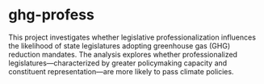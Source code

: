 # ghg-profess
This project investigates whether legislative professionalization influences the likelihood of state legislatures adopting greenhouse gas (GHG) reduction mandates. The analysis explores whether professionalized legislatures—characterized by greater policymaking capacity and constituent representation—are more likely to pass climate policies. 
